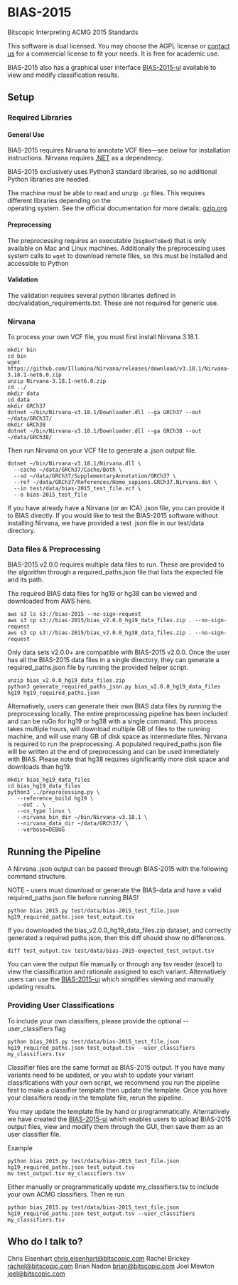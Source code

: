 # BIAS-2015 #
Bitscopic Interpreting ACMG 2015 Standards
 
This software is dual licensed. You may choose the AGPL license or [contact us](mailto:bill@bitscopic.com) for a commercial license to fit your needs.
It is free for academic use.

BIAS-2015 also has a graphical user interface [BIAS-2015-ui](https://github.com/bitscopic/BIAS-2015-ui) available to
view and modify classification results.


## Setup ##

### Required Libraries ###

#### General Use ####
BIAS-2015 requires Nirvana to annotate VCF files—see below for installation instructions.
Nirvana requires [.NET](https://www.microsoft.com/net/download/core) as a dependency.

BIAS-2015 exclusively uses Python3 standard libraries, so no additional Python libraries are needed.

The machine must be able to read and unzip `.gz` files. This requires different libraries depending on the  
operating system. See the official documentation for more details: [gzip.org](https://www.gzip.org/).

#### Preprocessing ####
The preprocessing requires an executable (`bigBedToBed`) that is only available on Mac and Linux machines. Additionally
the preprocessing uses system calls to `wget` to download remote files, so this must be installed and accessible to Python

#### Validation ####
The validation requires several python libraries defined in doc/validation_requirements.txt. These are not required
for generic use. 

### Nirvana ###
To process your own VCF file, you must first install Nirvana 3.18.1.

```
mkdir bin
cd bin
wget https://github.com/Illumina/Nirvana/releases/download/v3.18.1/Nirvana-3.18.1-net6.0.zip
unzip Nirvana-3.18.1-net6.0.zip
cd ../
mkdir data
cd data
mkdir GRCh37
dotnet ~/bin/Nirvana-v3.18.1/Downloader.dll --ga GRCh37 --out ~/data/GRCh37/
mkdir GRCh38
dotnet ~/bin/Nirvana-v3.18.1/Downloader.dll --ga GRCh38 --out ~/data/GRCh38/
```

Then run Nirvana on your VCF file to generate a .json output file.

```
dotnet ~/bin/Nirvana-v3.18.1/Nirvana.dll \
  --cache ~/data/GRCh37/Cache/Both \
  --sd ~/data/GRCh37/SupplementaryAnnotation/GRCh37 \
  --ref ~/data/GRCh37/References/Homo_sapiens.GRCh37.Nirvana.dat \
  --in test/data/bias-2015_test_file.vcf \
  --o bias-2015_test_file
```

If you have already have a Nirvana (or an ICA) .json file, you can provide it to BIAS directly. If you would like to test the 
BIAS-2015 software without installing Nirvana, we have provided a test .json file in our test/data directory.

### Data files & Preprocessing ###

BIAS-2015 v2.0.0 requires multiple data files to run. These are provided to the algorithm through a required_paths.json file
that lists the expected file and its path.

The required BIAS data files for hg19 or hg38 can be viewed and downloaded from AWS here. 
```
aws s3 ls s3://bias-2015 --no-sign-request
aws s3 cp s3://bias-2015/bias_v2.0.0_hg19_data_files.zip . --no-sign-request
aws s3 cp s3://bias-2015/bias_v2.0.0_hg38_data_files.zip . --no-sign-request
```

Only data sets v2.0.0+ are compatible with BIAS-2015 v2.0.0. Once the user has all the BIAS-2015 data files in a single directory,
they can generate a required_paths.json file by running the provided helper script.

```
unzip bias_v2.0.0_hg19_data_files.zip
python3 generate_required_paths_json.py bias_v2.0.0_hg19_data_files hg19 hg19_required_paths.json
```

Alternatively, users can generate their own BIAS data files by running the preprocessing locally.  The entire preprocessing
pipeline has been included and can be ruGn for hg19 or hg38 with a single command.  This process takes multiple hours, will
download multiple GB of files to the running machine, and will use many GB of disk space as intermediate files. Nirvana is 
required to run the preprocessing. A populated required_paths.json file will be written at the end of preprocessing and can
be used immediately with BIAS. Please note that hg38 requires significantly more disk space and downloads than hg19.

```
mkdir bias_hg19_data_files
cd bias_hg19_data_files 
python3 ../preprocessing.py \
   --reference_build hg19 \
   --out . \
   --os_type linux \
   --nirvana_bin_dir ~/bin/Nirvana-v3.18.1 \
   --nirvana_data_dir ~/data/GRCh37/ \
   --verbose=DEBUG
```

## Running the Pipeline ##

A Nirvana .json output can be passed through BIAS-2015 with the following command structure. 

NOTE - users must download or generate the BIAS-data and have a valid required_paths.json file before running BIAS! 

```
python bias_2015.py test/data/bias-2015_test_file.json hg19_required_paths.json test_output.tsv
```

If you downloaded the bias_v2.0.0_hg19_data_files.zip dataset, and correctly generated a required paths json, then
this diff should show no differences.
```
diff test_output.tsv test/data/bias-2015-expected_test_output.tsv
```

You can view the output file manually or through any tsv reader (excel) to view the classification and rationale
assigned to each variant. Alternatively users can use the [BIAS-2015-ui](https://github.com/bitscopic/BIAS-2015-ui)
which simplifies viewing and manually updating results.


### Providing User Classifications ###
To include your own classifiers, please provide the optional --user_classifiers flag
```
python bias_2015.py test/data/bias-2015_test_file.json hg19_required_paths.json test_output.tsv --user_classifiers my_classifiers.tsv
```

Classifier files are the same format as BIAS-2015 output. If you have many variants need to be updated, or you wish to update
your variant classifications with your own script, we recommend you run the pipeline first to make a classifier template then
update the template. Once you have your classifiers ready in the template file, rerun the pipeline. 

You may update the template file by hand or programmatically. Alternatively we have created the [BIAS-2015-ui](https://github.com/bitscopic/BIAS-2015-ui)
which enables users to upload BIAS-2015 output files, view and modify them through the GUI, then save them as an user classifier
file.

Example
```
python bias_2015.py test/data/bias-2015_test_file.json hg19_required_paths.json test_output.tsv
mv test_output.tsv my_classifiers.tsv
```
Either manually or programmatically update my_classifiers.tsv to include your own ACMG classifiers. Then re run
```
python bias_2015.py test/data/bias-2015_test_file.json hg19_required_paths.json test_output.tsv --user_classifiers my_classifiers.tsv
```

## Who do I talk to? ##

Chris Eisenhart chris.eisenhart@bitscopic.com
Rachel Brickey rachel@bitscopic.com
Brian Nadon brian@bitscopic.com
Joel Mewton joel@bitscopic.com
